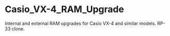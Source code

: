 # Casio_VX-4_RAM_Upgrade
Internal and external RAM upgrades for Casio VX-4 and similar models. RP-33 clone.
